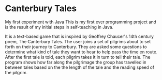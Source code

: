 # Canterbury Tales
My first experiment with Java
This is my first ever programming project and is the result of my initial steps in self-teaching in Java.

It is a text-based game that is inspired by Geoffrey Chaucer's 14th century poem, The Canterbury Tales. The user joins a set of pilgrims about to set forth on their journey to Canterbury. They are asked some questions to determine what kind of tale they want to hear to help pass the time en route. After the first tale is told, each pilgrim takes it in turn to tell their tale. The program shows how far along the pilgrimage the group has travelled in between tales based on the the length of the tale and the reading speed of the pilgrim.

